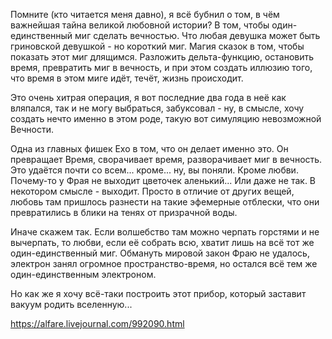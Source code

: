 Помните (кто читается меня давно), я всё бубнил о том, в чём важнейшая тайна великой любовной истории? В том, чтобы один-единственный миг сделать вечностью. Что любая девушка может быть гриновской девушкой - но короткий миг. Магия сказок в том, чтобы показать этот миг длящимся. Разложить дельта-функцию, остановить время, превратить миг в вечность, и при этом создать иллюзию того, что время в этом миге идёт, течёт, жизнь происходит.

Это очень хитрая операция, я вот последние два года в неё как вляпался, так и не могу выбраться, забуксовал - ну, в смысле, хочу создать нечто именно в этом роде, такую вот симуляцию невозможной Вечности.

Одна из главных фишек Ехо в том, что он делает именно это. Он превращает Время, сворачивает время, разворачивает миг в вечность. Это удаётся почти со всем... кроме... ну, вы поняли. Кроме любви. Почему-то у Фрая не выходит цветочек аленький... Или даже не так. В некотором смысле - выходит. Просто в отличие от других вещей, любовь там пришлось разнести на такие эфемерные отблески, что они превратились в блики на тенях от призрачной воды.

Иначе скажем так. Если волшебство там можно черпать горстями и не вычерпать, то любви, если её собрать всю, хватит лишь на всё тот же один-единственный миг. Обмануть мировой закон Фраю не удалось, электрон занял огромное пространство-время, но остался всё тем же один-единственным электроном.

Но как же я хочу всё-таки построить этот прибор, который заставит вакуум родить вселенную...

https://alfare.livejournal.com/992090.html